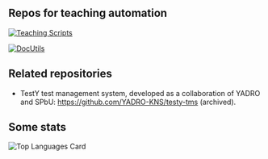 ## Repos for teaching automation

[![Teaching Scripts](https://github-readme-stats.vercel.app/api/pin/?username=yurii-litvinov&repo=TeachingScripts)](https://github.com/yurii-litvinov/TeachingScripts)

[![DocUtils](https://github-readme-stats.vercel.app/api/pin/?username=yurii-litvinov&repo=DocUtils)](https://github.com/yurii-litvinov/DocUtils)

## Related repositories

- TestY test management system, developed as a collaboration of YADRO and SPbU: https://github.com/YADRO-KNS/testy-tms (archived).

## Some stats

![Top Languages Card](https://github-readme-stats.vercel.app/api/top-langs/?username=yurii-litvinov&layout=compact)
